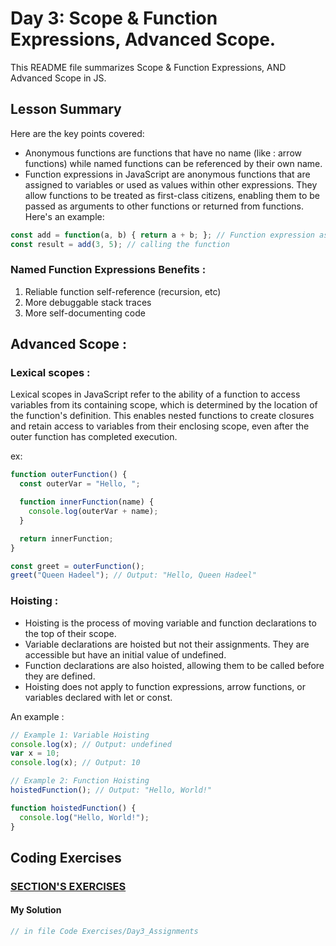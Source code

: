 # Day 3: Scope & Function Expressions, Advanced Scope.

This README file summarizes Scope & Function Expressions, AND Advanced Scope in JS. 

## Lesson Summary
Here are the key points covered:
- Anonymous functions are functions that have no name (like : arrow functions) while named functions can be referenced by their own name.
- Function expressions in JavaScript are anonymous functions that are assigned to variables or used as values within other expressions. They allow functions to be treated as first-class citizens, enabling them to be passed as arguments to other functions or returned from functions. Here's an example:

```javascript
const add = function(a, b) { return a + b; }; // Function expression assigned to 'add' variable.
const result = add(3, 5); // calling the function

```

### Named Function Expressions Benefits :
1. Reliable function self-reference (recursion, etc)
2. More debuggable stack traces
3. More self-documenting code

## Advanced Scope : 
###  Lexical scopes :
Lexical scopes in JavaScript refer to the ability of a function to access variables from its containing scope, which is determined by the location of the function's definition. This enables nested functions to create closures and retain access to variables from their enclosing scope, even after the outer function has completed execution.

ex:
```javascript
function outerFunction() {
  const outerVar = "Hello, ";

  function innerFunction(name) {
    console.log(outerVar + name);
  }

  return innerFunction;
}

const greet = outerFunction();
greet("Queen Hadeel"); // Output: "Hello, Queen Hadeel"

```
### Hoisting :
- Hoisting is the process of moving variable and function declarations to the top of their scope.
- Variable declarations are hoisted but not their assignments. They are accessible but have an initial value of undefined.
- Function declarations are also hoisted, allowing them to be called before they are defined.
- Hoisting does not apply to function expressions, arrow functions, or variables declared with let or const.

An example :

```javascript
// Example 1: Variable Hoisting
console.log(x); // Output: undefined
var x = 10;
console.log(x); // Output: 10

// Example 2: Function Hoisting
hoistedFunction(); // Output: "Hello, World!"

function hoistedFunction() {
  console.log("Hello, World!");
}

```

## Coding Exercises

### [SECTION'S EXERCISES](https://github.com/orjwan-alrajaby/gsg-expressjs-backend-training-2023/blob/main/learning-sprint-1/week3-day3-tasks/tasks.md)

#### My Solution
```javascript
// in file Code Exercises/Day3_Assignments
```
